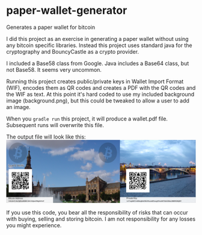 # paper-wallet-generator
Generates a paper wallet for bitcoin

I did this project as an exercise in generating a paper wallet without using any bitcoin specific libraries.
Instead this project uses standard java for the cryptography and BouncyCastle as a crypto provider.

I included a Base58 class from Google.  Java includes a Base64 class, but not Base58.  It seems very uncommon.

Running this project creates public/private keys in Wallet Import Format (WIF), encodes them as QR codes and creates a PDF with the QR codes and the WIF as text. 
At this point it's hard coded to use my included background image (background.png), but this could be tweaked to allow a user to add an image.

When you `gradle run` this project, it will produce a wallet.pdf file.  Subsequent runs will overwrite this file.

The output file will look like this:
![alt text](https://github.com/fitzyjoe/paper-wallet-generator/blob/main/sample-output.png?raw=true)


If you use this code, you bear all the responsibility of risks that can occur with buying, selling and storing bitcoin.
I am not responsibility for any losses you might experience.


